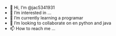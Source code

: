 - 👋 Hi, I’m @jac5341931
- 👀 I’m interested in ...
- 🌱 I’m currently learning  a programar
- 💞️ I’m looking to collaborate on  en python and java
- 📫 How to reach me ...

<!---
jac5341931/jac5341931 is a ✨ special ✨ repository because its `README.md` (this file) appears on your GitHub profile.
You can click the Preview link to take a look at your changes.
--->
